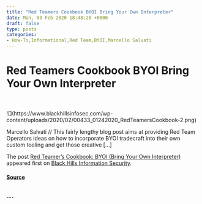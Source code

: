 ```yaml
---
title: "Red Teamers Cookbook BYOI Bring Your Own Interpreter"
date: Mon, 03 Feb 2020 18:48:20 +0000
draft: false
type: posts
categories: 
- How-To,Informational,Red Team,BYOI,Marcello Salvati
---
```

# Red Teamers Cookbook BYOI Bring Your Own Interpreter

<br/>

<br/>
![](https://www.blackhillsinfosec.com/wp-content/uploads/2020/02/00433_01242020_RedTeamersCookbook-2.png)

Marcello Salvati // This fairly lengthy blog post aims at providing Red Team Operators ideas on how to incorporate BYOI tradecraft into their own custom tooling and get those creative \[…\]

The post [Red Teamer’s Cookbook: BYOI (Bring Your Own Interpreter)](https://www.blackhillsinfosec.com/red-teamers-cookbook-byoi-bring-your-own-interpreter/) appeared first on [Black Hills Information Security](https://www.blackhillsinfosec.com).

#### [Source](https://www.blackhillsinfosec.com/red-teamers-cookbook-byoi-bring-your-own-interpreter/)

<br/>
---

